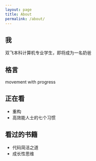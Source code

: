 ```yaml
---
layout: page
title: About
permalink: /about/
---
```

## 我
双飞本科计算机专业学生，即将成为一名奶爸

## 格言
movement with progress

## 正在看
* 重构
* 高效能人士的七个习惯

## 看过的书籍
* 代码简洁之道
* 成长性思维 






